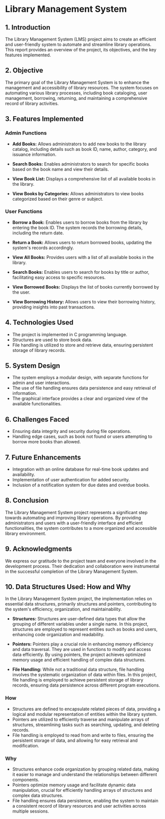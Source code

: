 # Library Management System

## 1. Introduction

The Library Management System (LMS) project aims to create an efficient and user-friendly system to automate and streamline library operations. This report provides an overview of the project, its objectives, and the key features implemented.

## 2. Objective

The primary goal of the Library Management System is to enhance the management and accessibility of library resources. The system focuses on automating various library processes, including book cataloging, user management, borrowing, returning, and maintaining a comprehensive record of library activities.

## 3. Features Implemented

### Admin Functions

- **Add Books:** Allows administrators to add new books to the library catalog, including details such as book ID, name, author, category, and issuance information.

- **Search Books:** Enables administrators to search for specific books based on the book name and view their details.

- **View Book List:** Displays a comprehensive list of all available books in the library.

- **View Books by Categories:** Allows administrators to view books categorized based on their genre or subject.

### User Functions

- **Borrow a Book:** Enables users to borrow books from the library by entering the book ID. The system records the borrowing details, including the return date.

- **Return a Book:** Allows users to return borrowed books, updating the system's records accordingly.

- **View All Books:** Provides users with a list of all available books in the library.

- **Search Books:** Enables users to search for books by title or author, facilitating easy access to specific resources.

- **View Borrowed Books:** Displays the list of books currently borrowed by the user.

- **View Borrowing History:** Allows users to view their borrowing history, providing insights into past transactions.

## 4. Technologies Used

- The project is implemented in C programming language.
- Structures are used to store book data.
- File handling is utilized to store and retrieve data, ensuring persistent storage of library records.

## 5. System Design

- The system employs a modular design, with separate functions for admin and user interactions.
- The use of file handling ensures data persistence and easy retrieval of information.
- The graphical interface provides a clear and organized view of the available functionalities.

## 6. Challenges Faced

- Ensuring data integrity and security during file operations.
- Handling edge cases, such as book not found or users attempting to borrow more books than allowed.

## 7. Future Enhancements

- Integration with an online database for real-time book updates and availability.
- Implementation of user authentication for added security.
- Inclusion of a notification system for due dates and overdue books.

## 8. Conclusion

The Library Management System project represents a significant step towards automating and improving library operations. By providing administrators and users with a user-friendly interface and efficient functionalities, the system contributes to a more organized and accessible library environment.

## 9. Acknowledgments

We express our gratitude to the project team and everyone involved in the development process. Their dedication and collaboration were instrumental in the successful completion of the Library Management System.

## 10. Data Structures Used: How and Why

In the Library Management System project, the implementation relies on essential data structures, primarily structures and pointers, contributing to the system's efficiency, organization, and maintainability.

- **Structures:** Structures are user-defined data types that allow the grouping of different variables under a single name. In this project, structures are employed to represent entities such as books and users, enhancing code organization and readability.

- **Pointers:** Pointers play a crucial role in enhancing memory efficiency and data traversal. They are used in functions to modify and access data efficiently. By using pointers, the project achieves optimized memory usage and efficient handling of complex data structures.

- **File Handling:** While not a traditional data structure, file handling involves the systematic organization of data within files. In this project, file handling is employed to achieve persistent storage of library records, ensuring data persistence across different program executions.

### How

- Structures are defined to encapsulate related pieces of data, providing a logical and modular representation of entities within the library system.
- Pointers are utilized to efficiently traverse and manipulate arrays of structures, streamlining tasks such as searching, updating, and deleting records.
- File handling is employed to read from and write to files, ensuring the persistent storage of data, and allowing for easy retrieval and modification.

### Why

- Structures enhance code organization by grouping related data, making it easier to manage and understand the relationships between different components.
- Pointers optimize memory usage and facilitate dynamic data manipulation, crucial for efficiently handling arrays of structures and complex data structures.
- File handling ensures data persistence, enabling the system to maintain a consistent record of library resources and user activities across multiple sessions.
